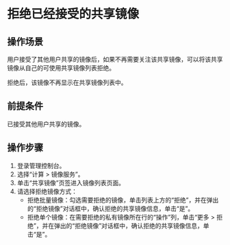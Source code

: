 # 拒绝已经接受的共享镜像<a name="ims_01_0308"></a>

## 操作场景<a name="section1021191912014"></a>

用户接受了其他用户共享的镜像后，如果不再需要关注该共享镜像，可以将该共享镜像从自己的可使用共享镜像列表拒绝。

拒绝后，该镜像不再显示在共享镜像列表中。

## 前提条件<a name="section11042017144143"></a>

已接受其他用户共享的镜像。

## 操作步骤<a name="section63675874144143"></a>

1.  登录管理控制台。
2.  选择“计算 \> 镜像服务”。
3.  单击“共享镜像”页签进入镜像列表页面。
4.  请选择拒绝镜像方式：
    -   拒绝批量镜像：勾选需要拒绝的镜像，单击列表上方的“拒绝”，并在弹出的“拒绝镜像”对话框中，确认拒绝的共享镜像信息，单击“是”。
    -   拒绝单个镜像：在需要拒绝的私有镜像所在行的“操作”列，单击“更多 \> 拒绝”，并在弹出的“拒绝镜像”对话框中，确认拒绝的共享镜像信息，单击“是”。


